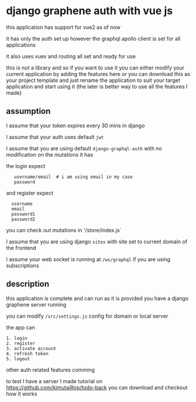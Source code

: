 # django graphene auth with vue js

this application has support for vue2 as of now

it has only the auth set up however the graphql apollo client is set for all applications 

it also uses vuex and routing all set and ready for use

this is not a library and so if you want to use it you can either modify your current application by adding the features here or you can download this as your project template and just rename the application to suit your target application and start using it (the later is better way to use all the features I made)

## assumption

I assume that your token expires every 30 mins in django

I assume that your auth uses default `jwt` 

I assume that you are using default `django-graphql-auth` with no modification on the mutations it has

 the login expect

 ```
    username/email  # i am using email in my case
    password
 ```

 and register expect

  ```
    username
    email  
    password1
    password2
 ```

you can check out mutations in '/store/index.js`

I assume that you are using django `sites` with site set to current domain of the frontend

I assume your web socket is running at `/ws/graphql` if you are using subscriptions


## description

this application is complete and can run as it is provided you have a django graphene server running

you can modify `/src/settings.js` config for domain or local server

the app can


    1. login
    2. register
    3. activate account
    4. refresh token
    5. logout

other auth related features comming

to test I have a server I made tutorial on https://github.com/kimutaiRop/todo-back you can download and checkout how it works